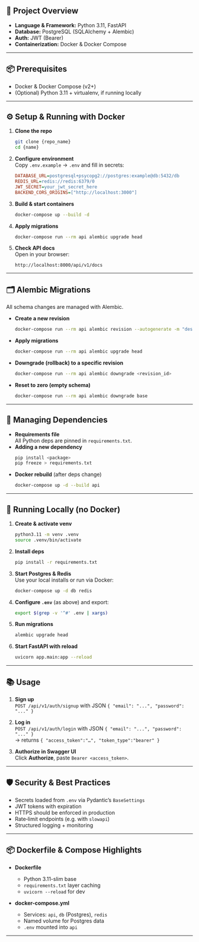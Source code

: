 ## 🚀 Project Overview

- **Language & Framework:** Python 3.11, FastAPI  
- **Database:** PostgreSQL (SQLAlchemy + Alembic)  
- **Auth:** JWT (Bearer)  
- **Containerization:** Docker & Docker Compose

---

## 📦 Prerequisites

- Docker & Docker Compose (v2+)  
- (Optional) Python 3.11 + virtualenv, if running locally  

---

## ⚙️ Setup & Running with Docker

1. **Clone the repo**  
   ```bash
   git clone {repo_name}
   cd {name}
   ```

2. **Configure environment**  
   Copy `.env.example` → `.env` and fill in secrets:
   ```ini
   DATABASE_URL=postgresql+psycopg2://postgres:example@db:5432/db
   REDIS_URL=redis://redis:6379/0
   JWT_SECRET=your_jwt_secret_here
   BACKEND_CORS_ORIGINS=["http://localhost:3000"]
   ```

3. **Build & start containers**  
   ```bash
   docker-compose up --build -d
   ```

4. **Apply migrations**  
   ```bash
   docker-compose run --rm api alembic upgrade head
   ```

5. **Check API docs**  
   Open in your browser:  
   ```
   http://localhost:8000/api/v1/docs
   ```

---

## 🗂 Alembic Migrations

All schema changes are managed with Alembic.

- **Create a new revision**  
  ```bash
  docker-compose run --rm api alembic revision --autogenerate -m "describe change"
  ```

- **Apply migrations**  
  ```bash
  docker-compose run --rm api alembic upgrade head
  ```

- **Downgrade (rollback) to a specific revision**  
  ```bash
  docker-compose run --rm api alembic downgrade <revision_id>
  ```

- **Reset to zero (empty schema)**  
  ```bash
  docker-compose run --rm api alembic downgrade base
  ```

---

## 🧩 Managing Dependencies

- **Requirements file**  
  All Python deps are pinned in `requirements.txt`.  
- **Adding a new dependency**  
  ```bash
  pip install <package>
  pip freeze > requirements.txt
  ```
- **Docker rebuild** (after deps change)  
  ```bash
  docker-compose up -d --build api
  ```

---

## 🔧 Running Locally (no Docker)

1. **Create & activate venv**  
   ```bash
   python3.11 -m venv .venv
   source .venv/bin/activate
   ```

2. **Install deps**  
   ```bash
   pip install -r requirements.txt
   ```

3. **Start Postgres & Redis**  
   Use your local installs or run via Docker:
   ```bash
   docker-compose up -d db redis
   ```

4. **Configure `.env`** (as above) and export:
   ```bash
   export $(grep -v '^#' .env | xargs)
   ```

5. **Run migrations**  
   ```bash
   alembic upgrade head
   ```

6. **Start FastAPI with reload**  
   ```bash
   uvicorn app.main:app --reload
   ```

---

## 📚 Usage

1. **Sign up**  
   `POST /api/v1/auth/signup` with JSON `{ "email": "...", "password": "..." }`

2. **Log in**  
   `POST /api/v1/auth/login` with JSON `{ "email": "...", "password": "..." }`  
   → returns `{ "access_token":"…", "token_type":"bearer" }`

3. **Authorize in Swagger UI**  
   Click **Authorize**, paste `Bearer <access_token>`.

---

## 🛡 Security & Best Practices

- Secrets loaded from `.env` via Pydantic’s `BaseSettings`  
- JWT tokens with expiration  
- HTTPS should be enforced in production  
- Rate‐limit endpoints (e.g. with `slowapi`)  
- Structured logging + monitoring

---

## 📦 Dockerfile & Compose Highlights

- **Dockerfile**  
  - Python 3.11-slim base  
  - `requirements.txt` layer caching  
  - `uvicorn --reload` for dev

- **docker-compose.yml**  
  - Services: `api`, `db` (Postgres), `redis`  
  - Named volume for Postgres data  
  - `.env` mounted into `api`

---
